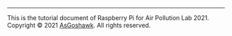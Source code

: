 

---

This is the tutorial document of Raspberry Pi for Air Pollution Lab 2021.<br>
Copyright © 2021 <i class="fab fa-github"></i> [AsGoshawk](https://github.com/asgoshawk/NTUAS2021_AirPollutionLab). All rights reserved.